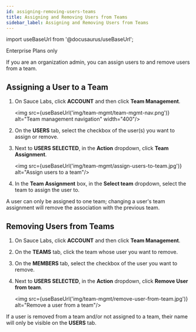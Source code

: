 ```yaml
---
id: assigning-removing-users-teams
title: Assigning and Removing Users from Teams
sidebar_label: Assigning and Removing Users from Teams
---
```


import useBaseUrl from '@docusaurus/useBaseUrl';

<p><span className="sauceDBlue">Enterprise Plans only</span></p>
If you are an organization admin, you can assign users to and remove users from a team.

## Assigning a User to a Team
1. On Sauce Labs, click **ACCOUNT** and then click **Team Management**.

   <img src={useBaseUrl('img/team-mgmt/team-mgmt-nav.png')} alt="Team management navigation" width="400"/>

2. On the **USERS** tab, select the checkbox of the user(s) you want to assign or remove.
3. Next to **USERS SELECTED**, in the **Action** dropdown, click **Team Assignment**.

   <img src={useBaseUrl('img/team-mgmt/assign-users-to-team.jpg')} alt="Assign users to a team"/>

4. In the **Team Assignment** box, in the **Select team** dropdown, select the team to assign the user to.

A user can only be assigned to one team; changing a user's team assignment will remove the association with the previous team.

## Removing Users from Teams
1. On Sauce Labs, click **ACCOUNT** and then click **Team Management**.
2. On the **TEAMS** tab, click the team whose user you want to remove.
3. On the **MEMBERS** tab, select the checkbox of the user you want to remove.
4. Next to **USERS SELECTED**, in the **Action** dropdown, click **Remove User from team**.

   <img src={useBaseUrl('img/team-mgmt/remove-user-from-team.jpg')} alt="Remove a user from a team"/>

If a user is removed from a team and/or not assigned to a team, their name will only be visible on the **USERS** tab.
